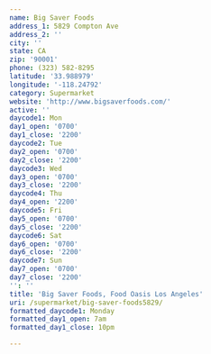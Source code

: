 ```yaml
---
name: Big Saver Foods
address_1: 5829 Compton Ave
address_2: ''
city: ''
state: CA
zip: '90001'
phone: (323) 582-8295
latitude: '33.988979'
longitude: '-118.24792'
category: Supermarket
website: 'http://www.bigsaverfoods.com/'
active: ''
daycode1: Mon
day1_open: '0700'
day1_close: '2200'
daycode2: Tue
day2_open: '0700'
day2_close: '2200'
daycode3: Wed
day3_open: '0700'
day3_close: '2200'
daycode4: Thu
day4_open: '2200'
daycode5: Fri
day5_open: '0700'
day5_close: '2200'
daycode6: Sat
day6_open: '0700'
day6_close: '2200'
daycode7: Sun
day7_open: '0700'
day7_close: '2200'
'': ''
title: 'Big Saver Foods, Food Oasis Los Angeles'
uri: /supermarket/big-saver-foods5829/
formatted_daycode1: Monday
formatted_day1_open: 7am
formatted_day1_close: 10pm

---
```

